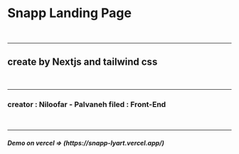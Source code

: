 <h1>Snapp Landing Page</h1>
<br/> 
<hr/>
<h2>create by Nextjs and tailwind css</h2>
<br/> 
<hr/>
<h3>
  creator : Niloofar - Palvaneh
  filed : Front-End
</h3>
<br/> 
<hr/>
<h5>
  Demo on vercel => (https://snapp-lyart.vercel.app/)
</h5>


